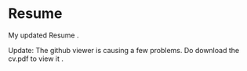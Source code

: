 # Resume
My updated Resume .

Update: The github viewer is causing a few problems. Do download the cv.pdf to view it . 
